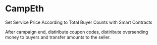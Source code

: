 # CampEth
Set Service Price According to Total Buyer Counts with Smart Contracts

After campaign end, distiribute coupon codes, distiribute oversending money to buyers and transfer amounts to the seller.
